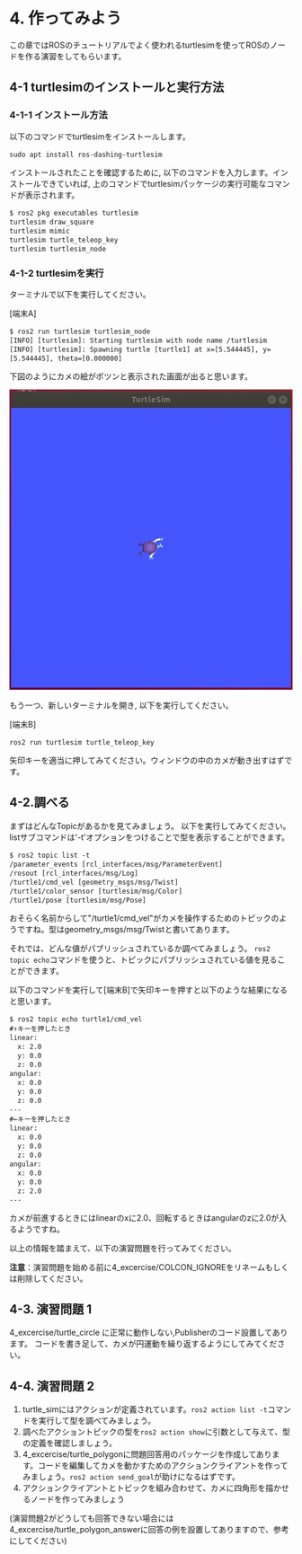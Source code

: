 # 4. 作ってみよう

この章ではROSのチュートリアルでよく使われるturtlesimを使ってROSのノードを作る演習をしてもらいます。

## 4-1 turtlesimのインストールと実行方法

### 4-1-1 インストール方法

以下のコマンドでturtlesimをインストールします。

```shell
sudo apt install ros-dashing-turtlesim
```

インストールされたことを確認するために, 以下のコマンドを入力します。インストールできていれば, 上のコマンドでturtlesimパッケージの実行可能なコマンドが表示されます。

```shell
$ ros2 pkg executables turtlesim
turtlesim draw_square
turtlesim mimic
turtlesim turtle_teleop_key
turtlesim turtlesim_node
```

### 4-1-2 turtlesimを実行

ターミナルで以下を実行してください。

[端末A]

```shell
$ ros2 run turtlesim turtlesim_node
[INFO] [turtlesim]: Starting turtlesim with node name /turtlesim
[INFO] [turtlesim]: Spawning turtle [turtle1] at x=[5.544445], y=[5.544445], theta=[0.000000]
```

下図のようにカメの絵がポツンと表示された画面が出ると思います。

![sim](img/turtule.jpg)

もう一つ、新しいターミナルを開き, 以下を実行してください。

[端末B]

```shell
ros2 run turtlesim turtle_teleop_key
```

矢印キーを適当に押してみてください。ウィンドウの中のカメが動き出すはずです。

## 4-2.調べる

まずはどんなTopicがあるかを見てみましょう。
以下を実行してみてください。listサブコマンドは'-t'オプションをつけることで型を表示することができます。

```shell
$ ros2 topic list -t
/parameter_events [rcl_interfaces/msg/ParameterEvent]
/rosout [rcl_interfaces/msg/Log]
/turtle1/cmd_vel [geometry_msgs/msg/Twist]
/turtle1/color_sensor [turtlesim/msg/Color]
/turtle1/pose [turtlesim/msg/Pose]
```

おそらく名前からして"/turtle1/cmd_vel"がカメを操作するためのトピックのようですね。型はgeometry_msgs/msg/Twistと書いてあります。

それでは、どんな値がパブリッシュされているか調べてみましょう。 ```ros2 topic echo```コマンドを使うと、トピックにパブリッシュされている値を見ることができます。

以下のコマンドを実行して[端末B]で矢印キーを押すと以下のような結果になると思います。

```shell
$ ros2 topic echo turtle1/cmd_vel
#↑キーを押したとき
linear:
  x: 2.0
  y: 0.0
  z: 0.0
angular:
  x: 0.0
  y: 0.0
  z: 0.0
---
#←キーを押したとき
linear:
  x: 0.0
  y: 0.0
  z: 0.0
angular:
  x: 0.0
  y: 0.0
  z: 2.0
---
```

カメが前進するときにはlinearのxに2.0、回転するときはangularのzに2.0が入るようですね。

以上の情報を踏まえて、以下の演習問題を行ってみてください。

**注意**：演習問題を始める前に4_excercise/COLCON_IGNOREをリネームもしくは削除してください。

## 4-3. 演習問題 1

4_excercise/turtle_circle に正常に動作しない,Publisherのコード設置してあります。
コードを書き足して、カメが円運動を繰り返するようにしてみてください。

## 4-4. 演習問題 2

1. turtle_simにはアクションが定義されています。```ros2 action list -t```コマンドを実行して型を調べてみましょう。
2. 調べたアクショントピックの型を```ros2 action show```に引数として与えて、型の定義を確認しましょう。
3. 4_excercise/turtle_polygonに問題回答用のパッケージを作成してあります。コードを編集してカメを動かすためのアクションクライアントを作ってみましょう。```ros2 action send_goal```が助けになるはずです。
4. アクションクライアントとトピックを組み合わせて、カメに四角形を描かせるノードを作ってみましょう

(演習問題2がどうしても回答できない場合には4_excercise/turtle_polygon_answerに回答の例を設置してありますので、参考にしてください)

